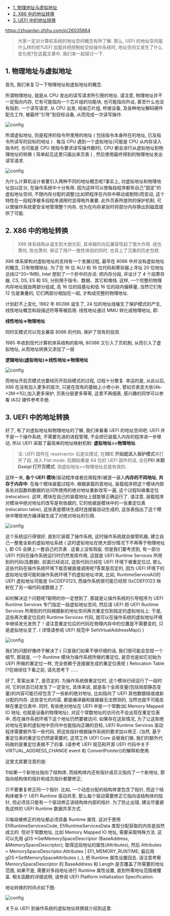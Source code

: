 
<!-- @import "[TOC]" {cmd="toc" depthFrom=1 depthTo=6 orderedList=false} -->

<!-- code_chunk_output -->

- [1. 物理地址与虚拟地址](#1-物理地址与虚拟地址)
- [2. X86 中的地址转换](#2-x86-中的地址转换)
- [3. UEFI 中的地址转换](#3-uefi-中的地址转换)

<!-- /code_chunk_output -->

https://zhuanlan.zhihu.com/p/26035864

> 大家一定对计算机系统的地址空间概念有所了解. 那么, UEFI 的地址空间是什么样的呢?UEFI 加载并把控制权交给操作系统时, 地址空间又发生了什么变化呢?在这篇文章中, 我们来一起探讨一下.

## 1. 物理地址与虚拟地址

首先, 我们来复习一下物理地址和虚拟地址的概念.

所谓物理地址, 就是从 CPU 发出的读写请求所引用的地址. 请注意, 物理地址并不一定指向内存, 它有可能指向一个芯片组的功能块, 也可能指向外设, 甚至什么也没有指到. 一个读写请求, 从 CPU 出发, 经由芯片组, 桥接设备, 及各种地址解码硬件配合工作, 被最终"引导"到目标设备, 从而完成一次读写操作.

![config](images/22.jpg)

所谓虚拟地址, 则是程序的指令所使用的地址 ( 包括指令本身所在的地址, 已及指令所读写的目标的地址 ) . 每当 CPU 遇到一个虚拟地址(可能是 CPU 从内存读入指令时, 也可能是 CPU 按指令要求读写操作数时), CPU 都会进行从虚拟地址到物理地址的转换 ( 简单起见这里只画出来页表 ) , 然后使用最终得到的物理地址发出读写请求.

![config](images/23.jpg)

为什么计算机设计者要引入两种不同的地址概念呢?事实上, 对虚拟地址和物理地址加以区分, 在操作系统中十分有用. 因为这样可以使每段程序都有自己"固定"的虚拟地址空间, 不随内存分配的调整(比如把程序在内存中移动或剔除)而变动, 这个特性在一段程序被多段程序调用时显得格外重要. 此外页表所提供的保护机制, 可以使操作系统更安全地管理整个内存, 也为在内存紧张时将部分内存换出到磁盘提供了可能.

## 2. X86 中的地址转换

> X86 体系结构从诞生到大放光彩, 其卓越的向后兼容性起了很大作用. 成也萧何, 败也萧何. 保证了用户一致性体验的同时, 也背上了沉重的历史包袱.

X86 体系架构对虚拟地址的支持有一个发展过程, 最早在 8086 中并没有虚拟地址的概念, 只有物理地址. 为了在 16 位 ALU 和 16 位代码和寄存器上寻址 20 位地址总线(2^20=1MB), Intel 想到了一个折中的办法: 把内存分段, 并设计了 4 个段寄存器, CS, DS, ES 和 SS, 分别用于指令、数据、其它和堆栈. 这样, 一个完整的物理内存地址就由两部分组成, 高 16 位的段基址和低 16 位的段内偏移量, 当然它们有 12 位是重叠的, 它们两部分相加在一起, 才构成完整的物理地址.

计划赶不上变化, 1982 年 80286 诞生了, 24 位的地址线催生了保护模式的产生, 线性地址概念和段描述符等等被启用. 线性地址通过 MMU 转化成物理地址, 即:

**线性地址=>物理地址**

同时实模式可以完全兼容 8086 的代码, 保护了现有的投资.

1985 年收到现代计算机体系结构的影响, 80386 又引入了页机制, 从而引入了虚拟地址, 从而地址转换又添加了一层

**逻辑地址(虚拟地址)=>线性地址=>物理地址**

![config](images/24.jpg)

而地址开启页模式也要经历开启段模式的过程, 过程十分繁复. 幸运的是, 从此以后, X86 在没有加入更多的层次, 只是在现有的基础上小修小补, 譬如页表变大些(4k->2M->1G),加入更多保护, 页表分层更多等等, 这里不再细表, 感兴趣的同学可以参看 IA32 硬件参考手册.

## 3. UEFI 中的地址转换

好了, 有了对虚拟地址和物理地址的了解, 我们来看看 UEFI 的地址空间吧. UEFI 并不是一个操作系统, 不需要先进的进程管理, 不会把已装载入内存的程序进一步移动, 所以 UEFI 采取了最简单的地址映射机制: **虚拟地址==物理地址**.

> 注: UEFI 固件在 resetvector 后是实模式, 在**SEC 开始就进入保护模式**并打开了段, 进入 Flat mode. 后期如果是 64 位的 UEFI 固件的话, 会在**PEI 末期 Dxeipl 打开页模式**. 但虚拟地址==物理地址总是有效的.

这样一来, **各个 UEFI 模块**(驱动程序或者应用程序)被逐一装入**内存的不同地址**, **共存于内存中**. 在每个模块装载过程中, 根据装载的首地址, 装载程序把这个模块内部各处对函数和数据的访问所使用的绝对地址重新改写一遍, 这个过程叫做重定位(relocation). 这样, 模块在自己的装载地址上就能够正确运行了. 请注意, 装载程序对模块中绝对地址的改写是有依据的, 它的依据是模块中的一张重定位表(relocation table), 这张表是模块生成时连接器自动生成的, 这张表指出了这个模块中哪些地方编译器生成了对绝对地址的引用.

![config](images/25.jpg)

这个系统运行得很好, 直到它装载了操作系统, 这时操作系统就会接管机器, 建立自己一整套全新的虚拟地址系统 ( 这时虚拟地址在绝大部分情况下不再等于物理地址 ), 即 OS 会换上一套自己的页表 . 这看上没有瑕疵. 但是我们要考虑到, 有一部分 UEFI 代码在操作系统运行时仍然发挥作用,  这就是 UEFI Runtime Services 所用到的代码(及数据). 前面已经说过, 这些代码已经在 UEFI 环境下被重定位过, 那么这些代码在操作系统环境下能否被直接调用呢?答案是否定的, 因为 UEFI 环境下的虚拟地址很可能和操作系统环境下的虚拟地址冲突, 比如, RuntimeServiceA()的 UEFI 虚拟地址可能是 0xCDEF0123, 而操作系统很可能已经把 0xCDEF0123 映射在了另一端代码或数据上了.

如何解决这个问题呢?聪明的你一定想到了, 那就是让操作系统的引导程序为 UEFI Runtime Services 专门指定一段虚拟地址空间, 然后请 UEFI 把 UEFI Runtime Services 所用到的代码根据新的地址空间再次重定位到指定的虚拟地址上. 于是, 这些再次重定位后的 Runtime Services 代码, 就可以在操作系统的虚拟地址环境中继续发光发热了！请注意重定位后的代码在物理内存中的位置是不需要变的, 只是虚拟地址变了. ( 详情请参阅 UEFI 规范中 SetVirtualAddressMap() )

![config](images/26.jpg)

我们的问题好像终于解决了:) 只是我们如果不够仔细的话, 我们很可能会忽视一个细节, 那就是, 一个 Runtime 模块为操作系统所做的重定位, 是否也是如它初始为 UEFI 所做的重定位一样, 完全依赖于连接器生成的重定位表呢 ( Relocation Table )?在继续往下看之前, 请先思考下 ……

好了, 答案出来了, 是否定的. 为操作系统做重定位时, 这个模块已经运行了一段时间, 它的状态已经发生了一定变化, 具体来说, 就是各个全局变量(包括局部静态变量)的内容可能已经包含了一些新的绝对地址, 比如指向了 UEFI 其他数据结或或新分配的内存. 这些变化的内容, 都是编译器和链接器无法预测的, 当然也就不可能反映在重定位表中. 同时, 有些绝对地址在 UEFI 中是一个常数(如 Memory Mapped IO 地址, 也就是设备的物理地址), 对这个常数地址的访问也不会出现在重定位表中, 而在操作系统环境下这个地址仍然要被访问. 如果存在这些情况, 为了让这些绝对地址在新的虚拟地中空间中也能指向正确的目标, UEFI Runtime Services 驱动程序需要额外写一些代码, 把这些指针根据操作系统的要求加以修正. (当然, 基于重定位表的重定位仍然是需要的, 这项工作 UEFI Core 会替我们做, 我们的额外代码做的是重定位表做不了的事. )请参考 UEFI 规范和开源 UEFI 代码中关于 VIRTUAL\_ADDRESS\_CHANGE event 和 ConvertPointer()的解释和使用.

这里尤其要注意的是:

1)如果一个新地址指向了结构体, 而结构体内还有指针成员又指向了一个新地址, 那指向结构体的指针和成员指针都要修正;

2)不要重复修正同一个指针. 比如, 一个动态分配的结构体里包含了指针, 而这个结构体被多个 UEFI Runtime 驱动共享, 那么每个驱动需要修正它指向该结构体的指针, 但必须且只能有一个驱动修正该结构体内部的指针. 为了防止出错, 建议尽量避免这样的 UEFI Runtime 数据共享方式.

3)每段被修正的地址都必须具备 Runtime 属性. 这对于使用 EfiRuntimeServicesCode, EfiRuntimeServicesData 类型分配获取的内存是自然成立的. 但对于常数地址, 比如 Memory Mapped IO 地址, 需要采取特殊方法. 这可以先用 gDS->GetMemorySpaceDescriptor (BaseAddress, &MemorySpaceDescriptor); 取得这段地址的属性(Attributes), 然后 Attributes = MemorySpaceDescriptor.Attributes | EFI\_MEMORY\_RUNTIME; 最后用 gDS->SetMemorySpaceAttributes (..);  把 Runtime 属性设置回去. 请注意考察 MemorySpaceDescriptor 的 BaseAddress 和 Length 是否覆盖了所需要的地址范围, 如果不是, 需要对多段地址进行 Runtime 属性设置, 直到所需地址范围被覆盖. 相关函数的详细说明, 请参阅 UEFI Platform Initialization Specification.

地址转换的时间点如下图:

![config](images/27.jpg)

关于从 UEFI 到操作系统的虚拟地址转换就介绍到这里.